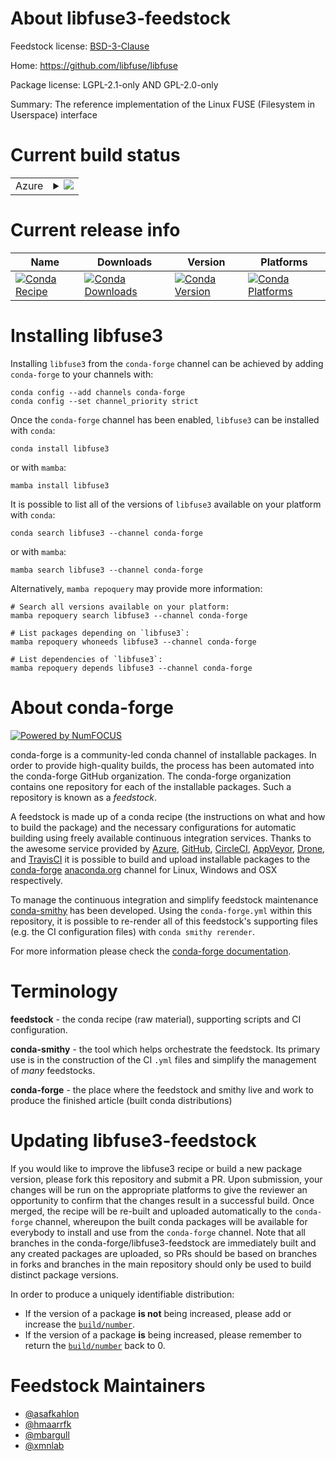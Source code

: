 About libfuse3-feedstock
========================

Feedstock license: [BSD-3-Clause](https://github.com/conda-forge/libfuse-feedstock/blob/main/LICENSE.txt)

Home: https://github.com/libfuse/libfuse

Package license: LGPL-2.1-only AND GPL-2.0-only

Summary: The reference implementation of the Linux FUSE (Filesystem in Userspace) interface

Current build status
====================


<table>
    
  <tr>
    <td>Azure</td>
    <td>
      <details>
        <summary>
          <a href="https://dev.azure.com/conda-forge/feedstock-builds/_build/latest?definitionId=9195&branchName=main">
            <img src="https://dev.azure.com/conda-forge/feedstock-builds/_apis/build/status/libfuse-feedstock?branchName=main">
          </a>
        </summary>
        <table>
          <thead><tr><th>Variant</th><th>Status</th></tr></thead>
          <tbody><tr>
              <td>linux_64</td>
              <td>
                <a href="https://dev.azure.com/conda-forge/feedstock-builds/_build/latest?definitionId=9195&branchName=main">
                  <img src="https://dev.azure.com/conda-forge/feedstock-builds/_apis/build/status/libfuse-feedstock?branchName=main&jobName=linux&configuration=linux%20linux_64_" alt="variant">
                </a>
              </td>
            </tr><tr>
              <td>linux_aarch64</td>
              <td>
                <a href="https://dev.azure.com/conda-forge/feedstock-builds/_build/latest?definitionId=9195&branchName=main">
                  <img src="https://dev.azure.com/conda-forge/feedstock-builds/_apis/build/status/libfuse-feedstock?branchName=main&jobName=linux&configuration=linux%20linux_aarch64_" alt="variant">
                </a>
              </td>
            </tr><tr>
              <td>linux_ppc64le</td>
              <td>
                <a href="https://dev.azure.com/conda-forge/feedstock-builds/_build/latest?definitionId=9195&branchName=main">
                  <img src="https://dev.azure.com/conda-forge/feedstock-builds/_apis/build/status/libfuse-feedstock?branchName=main&jobName=linux&configuration=linux%20linux_ppc64le_" alt="variant">
                </a>
              </td>
            </tr>
          </tbody>
        </table>
      </details>
    </td>
  </tr>
</table>

Current release info
====================

| Name | Downloads | Version | Platforms |
| --- | --- | --- | --- |
| [![Conda Recipe](https://img.shields.io/badge/recipe-libfuse3-green.svg)](https://anaconda.org/conda-forge/libfuse3) | [![Conda Downloads](https://img.shields.io/conda/dn/conda-forge/libfuse3.svg)](https://anaconda.org/conda-forge/libfuse3) | [![Conda Version](https://img.shields.io/conda/vn/conda-forge/libfuse3.svg)](https://anaconda.org/conda-forge/libfuse3) | [![Conda Platforms](https://img.shields.io/conda/pn/conda-forge/libfuse3.svg)](https://anaconda.org/conda-forge/libfuse3) |

Installing libfuse3
===================

Installing `libfuse3` from the `conda-forge` channel can be achieved by adding `conda-forge` to your channels with:

```
conda config --add channels conda-forge
conda config --set channel_priority strict
```

Once the `conda-forge` channel has been enabled, `libfuse3` can be installed with `conda`:

```
conda install libfuse3
```

or with `mamba`:

```
mamba install libfuse3
```

It is possible to list all of the versions of `libfuse3` available on your platform with `conda`:

```
conda search libfuse3 --channel conda-forge
```

or with `mamba`:

```
mamba search libfuse3 --channel conda-forge
```

Alternatively, `mamba repoquery` may provide more information:

```
# Search all versions available on your platform:
mamba repoquery search libfuse3 --channel conda-forge

# List packages depending on `libfuse3`:
mamba repoquery whoneeds libfuse3 --channel conda-forge

# List dependencies of `libfuse3`:
mamba repoquery depends libfuse3 --channel conda-forge
```


About conda-forge
=================

[![Powered by
NumFOCUS](https://img.shields.io/badge/powered%20by-NumFOCUS-orange.svg?style=flat&colorA=E1523D&colorB=007D8A)](https://numfocus.org)

conda-forge is a community-led conda channel of installable packages.
In order to provide high-quality builds, the process has been automated into the
conda-forge GitHub organization. The conda-forge organization contains one repository
for each of the installable packages. Such a repository is known as a *feedstock*.

A feedstock is made up of a conda recipe (the instructions on what and how to build
the package) and the necessary configurations for automatic building using freely
available continuous integration services. Thanks to the awesome service provided by
[Azure](https://azure.microsoft.com/en-us/services/devops/), [GitHub](https://github.com/),
[CircleCI](https://circleci.com/), [AppVeyor](https://www.appveyor.com/),
[Drone](https://cloud.drone.io/welcome), and [TravisCI](https://travis-ci.com/)
it is possible to build and upload installable packages to the
[conda-forge](https://anaconda.org/conda-forge) [anaconda.org](https://anaconda.org/)
channel for Linux, Windows and OSX respectively.

To manage the continuous integration and simplify feedstock maintenance
[conda-smithy](https://github.com/conda-forge/conda-smithy) has been developed.
Using the ``conda-forge.yml`` within this repository, it is possible to re-render all of
this feedstock's supporting files (e.g. the CI configuration files) with ``conda smithy rerender``.

For more information please check the [conda-forge documentation](https://conda-forge.org/docs/).

Terminology
===========

**feedstock** - the conda recipe (raw material), supporting scripts and CI configuration.

**conda-smithy** - the tool which helps orchestrate the feedstock.
                   Its primary use is in the construction of the CI ``.yml`` files
                   and simplify the management of *many* feedstocks.

**conda-forge** - the place where the feedstock and smithy live and work to
                  produce the finished article (built conda distributions)


Updating libfuse3-feedstock
===========================

If you would like to improve the libfuse3 recipe or build a new
package version, please fork this repository and submit a PR. Upon submission,
your changes will be run on the appropriate platforms to give the reviewer an
opportunity to confirm that the changes result in a successful build. Once
merged, the recipe will be re-built and uploaded automatically to the
`conda-forge` channel, whereupon the built conda packages will be available for
everybody to install and use from the `conda-forge` channel.
Note that all branches in the conda-forge/libfuse3-feedstock are
immediately built and any created packages are uploaded, so PRs should be based
on branches in forks and branches in the main repository should only be used to
build distinct package versions.

In order to produce a uniquely identifiable distribution:
 * If the version of a package **is not** being increased, please add or increase
   the [``build/number``](https://docs.conda.io/projects/conda-build/en/latest/resources/define-metadata.html#build-number-and-string).
 * If the version of a package **is** being increased, please remember to return
   the [``build/number``](https://docs.conda.io/projects/conda-build/en/latest/resources/define-metadata.html#build-number-and-string)
   back to 0.

Feedstock Maintainers
=====================

* [@asafkahlon](https://github.com/asafkahlon/)
* [@hmaarrfk](https://github.com/hmaarrfk/)
* [@mbargull](https://github.com/mbargull/)
* [@xmnlab](https://github.com/xmnlab/)


